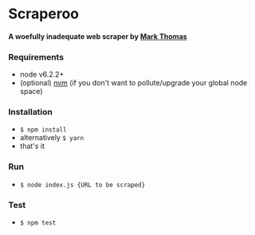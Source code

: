 # Scraperoo
#### A woefully inadequate web scraper by [Mark Thomas](http://mpjthomas.com)

### Requirements
- node v6.2.2+
- (optional) [nvm](https://github.com/creationix/nvm) (if you don't want to pollute/upgrade your global node space)

### Installation
- `$ npm install`
- alternatively `$ yarn`
- that's it

### Run
- `$ node index.js {URL to be scraped}`

### Test
- `$ npm test`
